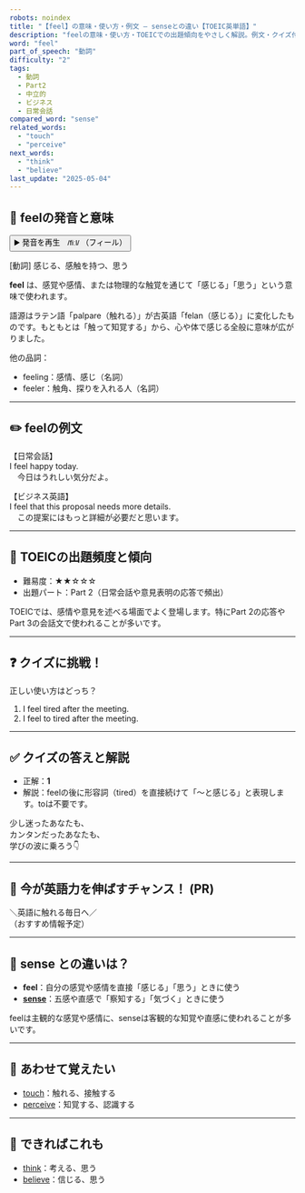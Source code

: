 ```yaml
---
robots: noindex
title: "【feel】の意味・使い方・例文 ― senseとの違い【TOEIC英単語】"
description: "feelの意味・使い方・TOEICでの出題傾向をやさしく解説。例文・クイズ付きでsenseとの違いもわかりやすく学べます。"
word: "feel"
part_of_speech: "動詞"
difficulty: "2"
tags:
  - 動詞
  - Part2
  - 中立的
  - ビジネス
  - 日常会話
compared_word: "sense"
related_words:
  - "touch"
  - "perceive"
next_words:
  - "think"
  - "believe"
last_update: "2025-05-04"
---
```


## 🔰 feelの発音と意味

<button class="play-audio" onclick="playTTS('feel')">
  <span class="play-audio-main">
    ▶️ 発音を再生　/fiːl/
  </span>
  <span class="play-audio-sub">
    （フィール）
  </span>
</button>

[動詞] 感じる、感触を持つ、思う

**feel** は、感覚や感情、または物理的な触覚を通じて「感じる」「思う」という意味で使われます。

語源はラテン語「palpare（触れる）」が古英語「felan（感じる）」に変化したものです。もともとは「触って知覚する」から、心や体で感じる全般に意味が広がりました。

他の品詞：  
- feeling：感情、感じ（名詞）
- feeler：触角、探りを入れる人（名詞）

---

## ✏️ feelの例文

【日常会話】  
I feel happy today.  
　今日はうれしい気分だよ。

【ビジネス英語】  
I feel that this proposal needs more details.  
　この提案にはもっと詳細が必要だと思います。

---

## 🎯 TOEICの出題頻度と傾向

- 難易度：★★☆☆☆
- 出題パート：Part 2（日常会話や意見表明の応答で頻出）

TOEICでは、感情や意見を述べる場面でよく登場します。特にPart 2の応答やPart 3の会話文で使われることが多いです。

---

## ❓ クイズに挑戦！

正しい使い方はどっち？

1. I feel tired after the meeting.  
2. I feel to tired after the meeting.

---

## ✅ クイズの答えと解説

- 正解：**1**
- 解説：feelの後に形容詞（tired）を直接続けて「～と感じる」と表現します。toは不要です。

少し迷ったあなたも、  
カンタンだったあなたも、  
学びの波に乗ろう👇️

---

## 🚀 今が英語力を伸ばすチャンス！ (PR)

<div class="info-center">
＼英語に触れる毎日へ／<br>  
（おすすめ情報予定）
</div>

---

## 🤔  sense との違いは？

- **feel**：自分の感覚や感情を直接「感じる」「思う」ときに使う
- **[sense](/sense)**：五感や直感で「察知する」「気づく」ときに使う

feelは主観的な感覚や感情に、senseは客観的な知覚や直感に使われることが多いです。

---

## 🧩 あわせて覚えたい

- [touch](/touch)：触れる、接触する
- [perceive](/perceive)：知覚する、認識する

---

## 📖 できればこれも

- [think](/think)：考える、思う
- [believe](/believe)：信じる、思う

<!-- cvid: aid01_bid34 -->
